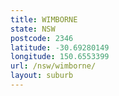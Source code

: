 ```yaml
---
title: WIMBORNE
state: NSW
postcode: 2346
latitude: -30.69280149
longitude: 150.6553399
url: /nsw/wimborne/
layout: suburb
---
```

